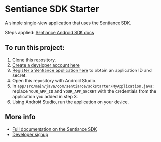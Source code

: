 # Sentiance SDK Starter
A simple single-view application that uses the Sentiance SDK.
   
Steps applied: [Sentiance Android SDK docs](https://audience.sentiance.com/docs/sdk/android/integration)

## To run this project:
1.  Clone this repository.
2.  [Create a developer account here](https://audience.sentiance.com/developers)
3.  [Register a Sentiance application here](https://audience.sentiance.com/apps) to obtain an application ID and secret.
4.  Open this repository with Android Studio.
5.  In `app/src/main/java/com/sentiance/sdkstarter/MyApplication.java`: replace `YOUR_APP_ID` and `YOUR_APP_SECRET` with the credentials from the application you added in step 3.
6.  Using Android Studio, run the application on your device.


## More info
- [Full documentation on the Sentiance SDK](https://audience.sentiance.com/docs)
- [Developer signup](https://audience.sentiance.com/developers)